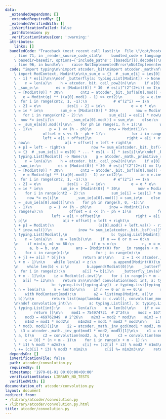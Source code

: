 ```yaml
---
data:
  _extendedDependsOn: []
  _extendedRequiredBy: []
  _extendedVerifiedWith: []
  _isVerificationFailed: false
  _pathExtension: py
  _verificationStatusIcon: ':warning:'
  attributes:
    links: []
  bundledCode: "Traceback (most recent call last):\n  File \"/opt/hostedtoolcache/PyPy/3.10.13/x64/lib/pypy3.10/site-packages/onlinejudge_verify/documentation/build.py\"\
    , line 71, in _render_source_code_stat\n    bundled_code = language.bundle(stat.path,\
    \ basedir=basedir, options={'include_paths': [basedir]}).decode()\n  File \"/opt/hostedtoolcache/PyPy/3.10.13/x64/lib/pypy3.10/site-packages/onlinejudge_verify/languages/python.py\"\
    , line 96, in bundle\n    raise NotImplementedError\nNotImplementedError\n"
  code: "import typing\n\nimport atcoder._bit\nimport atcoder._math\nfrom atcoder.modint\
    \ import ModContext, Modint\n\n\n_sum_e = {}  # _sum_e[i] = ies[0] * ... * ies[i\
    \ - 1] * es[i]\n\n\ndef _butterfly(a: typing.List[Modint]) -> None:\n    g = atcoder._math._primitive_root(a[0].mod())\n\
    \    n = len(a)\n    h = atcoder._bit._ceil_pow2(n)\n\n    if a[0].mod() not in\
    \ _sum_e:\n        es = [Modint(0)] * 30  # es[i]^(2^(2+i)) == 1\n        ies\
    \ = [Modint(0)] * 30\n        cnt2 = atcoder._bit._bsf(a[0].mod() - 1)\n     \
    \   e = Modint(g) ** ((a[0].mod() - 1) >> cnt2)\n        ie = e.inv()\n      \
    \  for i in range(cnt2, 1, -1):\n            # e^(2^i) == 1\n            es[i\
    \ - 2] = e\n            ies[i - 2] = ie\n            e = e * e\n            ie\
    \ = ie * ie\n        sum_e = [Modint(0)] * 30\n        now = Modint(1)\n     \
    \   for i in range(cnt2 - 2):\n            sum_e[i] = es[i] * now\n          \
    \  now *= ies[i]\n        _sum_e[a[0].mod()] = sum_e\n    else:\n        sum_e\
    \ = _sum_e[a[0].mod()]\n\n    for ph in range(1, h + 1):\n        w = 1 << (ph\
    \ - 1)\n        p = 1 << (h - ph)\n        now = Modint(1)\n        for s in range(w):\n\
    \            offset = s << (h - ph + 1)\n            for i in range(p):\n    \
    \            left = a[i + offset]\n                right = a[i + offset + p] *\
    \ now\n                a[i + offset] = left + right\n                a[i + offset\
    \ + p] = left - right\n            now *= sum_e[atcoder._bit._bsf(~s)]\n\n\n_sum_ie\
    \ = {}  # _sum_ie[i] = es[0] * ... * es[i - 1] * ies[i]\n\n\ndef _butterfly_inv(a:\
    \ typing.List[Modint]) -> None:\n    g = atcoder._math._primitive_root(a[0].mod())\n\
    \    n = len(a)\n    h = atcoder._bit._ceil_pow2(n)\n\n    if a[0].mod() not in\
    \ _sum_ie:\n        es = [Modint(0)] * 30  # es[i]^(2^(2+i)) == 1\n        ies\
    \ = [Modint(0)] * 30\n        cnt2 = atcoder._bit._bsf(a[0].mod() - 1)\n     \
    \   e = Modint(g) ** ((a[0].mod() - 1) >> cnt2)\n        ie = e.inv()\n      \
    \  for i in range(cnt2, 1, -1):\n            # e^(2^i) == 1\n            es[i\
    \ - 2] = e\n            ies[i - 2] = ie\n            e = e * e\n            ie\
    \ = ie * ie\n        sum_ie = [Modint(0)] * 30\n        now = Modint(1)\n    \
    \    for i in range(cnt2 - 2):\n            sum_ie[i] = ies[i] * now\n       \
    \     now *= es[i]\n        _sum_ie[a[0].mod()] = sum_ie\n    else:\n        sum_ie\
    \ = _sum_ie[a[0].mod()]\n\n    for ph in range(h, 0, -1):\n        w = 1 << (ph\
    \ - 1)\n        p = 1 << (h - ph)\n        inow = Modint(1)\n        for s in\
    \ range(w):\n            offset = s << (h - ph + 1)\n            for i in range(p):\n\
    \                left = a[i + offset]\n                right = a[i + offset +\
    \ p]\n                a[i + offset] = left + right\n                a[i + offset\
    \ + p] = Modint(\n                    (a[0].mod() + left.val() - right.val())\
    \ * inow.val())\n            inow *= sum_ie[atcoder._bit._bsf(~s)]\n\n\ndef convolution_mod(a:\
    \ typing.List[Modint],\n                    b: typing.List[Modint]) -> typing.List[Modint]:\n\
    \    n = len(a)\n    m = len(b)\n\n    if n == 0 or m == 0:\n        return []\n\
    \n    if min(n, m) <= 60:\n        if n < m:\n            n, m = m, n\n      \
    \      a, b = b, a\n        ans = [Modint(0) for _ in range(n + m - 1)]\n    \
    \    for i in range(n):\n            for j in range(m):\n                ans[i\
    \ + j] += a[i] * b[j]\n        return ans\n\n    z = 1 << atcoder._bit._ceil_pow2(n\
    \ + m - 1)\n\n    while len(a) < z:\n        a.append(Modint(0))\n    _butterfly(a)\n\
    \n    while len(b) < z:\n        b.append(Modint(0))\n    _butterfly(b)\n\n  \
    \  for i in range(z):\n        a[i] *= b[i]\n    _butterfly_inv(a)\n    a = a[:n\
    \ + m - 1]\n\n    iz = Modint(z).inv()\n    for i in range(n + m - 1):\n     \
    \   a[i] *= iz\n\n    return a\n\n\ndef convolution(mod: int, a: typing.List[typing.Any],\n\
    \                b: typing.List[typing.Any]) -> typing.List[typing.Any]:\n   \
    \ n = len(a)\n    m = len(b)\n\n    if n == 0 or m == 0:\n        return []\n\n\
    \    with ModContext(mod):\n        a2 = list(map(Modint, a))\n        b2 = list(map(Modint,\
    \ b))\n\n        return list(map(lambda c: c.val(), convolution_mod(a2, b2)))\n\
    \n\ndef convolution_int(\n        a: typing.List[int], b: typing.List[int]) ->\
    \ typing.List[int]:\n    n = len(a)\n    m = len(b)\n\n    if n == 0 or m == 0:\n\
    \        return []\n\n    mod1 = 754974721  # 2^24\n    mod2 = 167772161  # 2^25\n\
    \    mod3 = 469762049  # 2^26\n    m2m3 = mod2 * mod3\n    m1m3 = mod1 * mod3\n\
    \    m1m2 = mod1 * mod2\n    m1m2m3 = mod1 * mod2 * mod3\n\n    i1 = atcoder._math._inv_gcd(mod2\
    \ * mod3, mod1)[1]\n    i2 = atcoder._math._inv_gcd(mod1 * mod3, mod2)[1]\n  \
    \  i3 = atcoder._math._inv_gcd(mod1 * mod2, mod3)[1]\n\n    c1 = convolution(mod1,\
    \ a, b)\n    c2 = convolution(mod2, a, b)\n    c3 = convolution(mod3, a, b)\n\n\
    \    c = [0] * (n + m - 1)\n    for i in range(n + m - 1):\n        c[i] += (c1[i]\
    \ * i1) % mod1 * m2m3\n        c[i] += (c2[i] * i2) % mod2 * m1m3\n        c[i]\
    \ += (c3[i] * i3) % mod3 * m1m2\n        c[i] %= m1m2m3\n\n    return c\n"
  dependsOn: []
  isVerificationFile: false
  path: atcoder/convolution.py
  requiredBy: []
  timestamp: '1970-01-01 00:00:00+00:00'
  verificationStatus: LIBRARY_NO_TESTS
  verifiedWith: []
documentation_of: atcoder/convolution.py
layout: document
redirect_from:
- /library/atcoder/convolution.py
- /library/atcoder/convolution.py.html
title: atcoder/convolution.py
---
```


